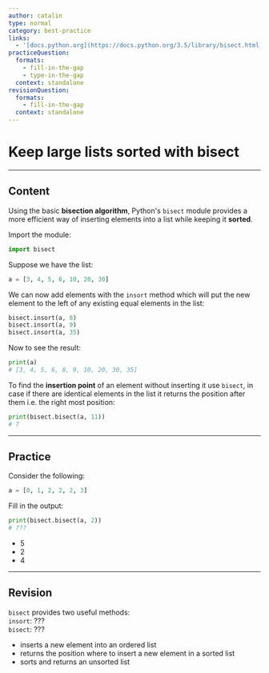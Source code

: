 ```yaml
---
author: catalin
type: normal
category: best-practice
links:
  - '[docs.python.org](https://docs.python.org/3.5/library/bisect.html){website}'
practiceQuestion:
  formats:
    - fill-in-the-gap
    - type-in-the-gap
  context: standalone
revisionQuestion:
  formats:
    - fill-in-the-gap
  context: standalone
---
```


# Keep large lists sorted with bisect


---

## Content

Using the basic **bisection algorithm**, Python's `bisect` module provides a more efficient way of inserting elements into a list while keeping it **sorted**.

Import the module:

```python
import bisect
```

Suppose we have the list:

```python
a = [3, 4, 5, 6, 10, 20, 30]

```

We can now add elements with the `insort` method which will put the new element to the left of any existing equal elements in the list:

```python
bisect.insort(a, 8)
bisect.insort(a, 9)
bisect.insort(a, 35)

```

Now to see the result:

```python
print(a)
# [3, 4, 5, 6, 8, 9, 10, 20, 30, 35]

```

To find the **insertion point** of an element without inserting it use `bisect`, in case if there are identical elements in the list it returns the position after them i.e. the right most position:

```python
print(bisect.bisect(a, 11))
# 7
```


---

## Practice

Consider the following:

```python
a = [0, 1, 2, 2, 2, 3]
```

Fill in the output:
```py
print(bisect.bisect(a, 2))
# ???
```

- 5
- 2
- 4


---

## Revision

`bisect` provides two useful methods:  
`insort`: ???  
`bisect`: ???  

- inserts a new element into an ordered list
- returns the position where to insert a new element in a sorted list
- sorts and returns an unsorted list
